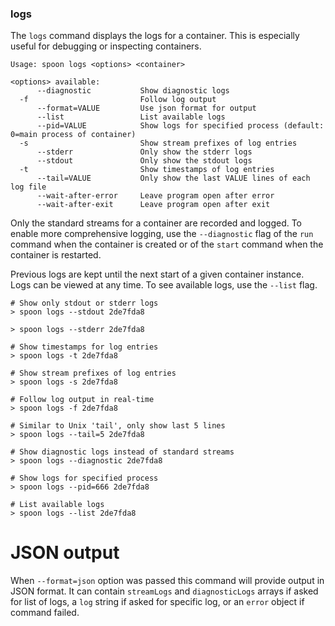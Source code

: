 ### logs

The `logs` command displays the logs for a container. This is especially useful for debugging or inspecting containers. 

```
Usage: spoon logs <options> <container>

<options> available:
      --diagnostic           Show diagnostic logs
  -f                         Follow log output
      --format=VALUE         Use json format for output
      --list                 List available logs
      --pid=VALUE            Show logs for specified process (default: 0=main process of container)
  -s                         Show stream prefixes of log entries
      --stderr               Only show the stderr logs
      --stdout               Only show the stdout logs
  -t                         Show timestamps of log entries
      --tail=VALUE           Only show the last VALUE lines of each log file
      --wait-after-error     Leave program open after error
      --wait-after-exit      Leave program open after exit
```

Only the standard streams for a container are recorded and logged. To enable more comprehensive logging, use the `--diagnostic` flag of the `run` command when the container is created or of the `start` command when the container is restarted. 

Previous logs are kept until the next start of a given container instance. Logs can be viewed at any time. To see available logs, use the `--list` flag. 

```
# Show only stdout or stderr logs
> spoon logs --stdout 2de7fda8

> spoon logs --stderr 2de7fda8

# Show timestamps for log entries
> spoon logs -t 2de7fda8

# Show stream prefixes of log entries
> spoon logs -s 2de7fda8

# Follow log output in real-time
> spoon logs -f 2de7fda8

# Similar to Unix 'tail', only show last 5 lines
> spoon logs --tail=5 2de7fda8

# Show diagnostic logs instead of standard streams
> spoon logs --diagnostic 2de7fda8

# Show logs for specified process
> spoon logs --pid=666 2de7fda8

# List available logs
> spoon logs --list 2de7fda8
```

# JSON output

When `--format=json` option was passed this command will provide output in JSON format. It can contain `streamLogs` and `diagnosticLogs` arrays if asked for list of logs, a `log` string if asked for specific log, or an `error` object if command failed.
